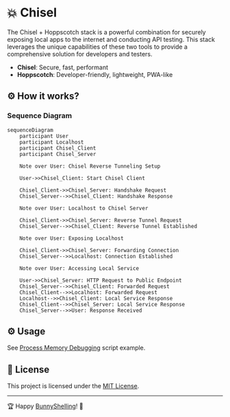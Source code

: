# 💥 Chisel
The Chisel + Hoppscotch stack is a powerful combination for securely exposing local apps to the internet and conducting API testing. This stack leverages the unique capabilities of these two tools to provide a comprehensive solution for developers and testers.

- **Chisel**: Secure, fast, performant
- **Hoppscotch**: Developer-friendly, lightweight, PWA-like

## ⚙️  How it works?

### Sequence Diagram

```mermaid
sequenceDiagram
    participant User
    participant Localhost
    participant Chisel_Client
    participant Chisel_Server

    Note over User: Chisel Reverse Tunneling Setup

    User->>Chisel_Client: Start Chisel Client

    Chisel_Client->>Chisel_Server: Handshake Request
    Chisel_Server-->>Chisel_Client: Handshake Response

    Note over User: Localhost to Chisel Server

    Chisel_Client->>Chisel_Server: Reverse Tunnel Request
    Chisel_Server-->>Chisel_Client: Reverse Tunnel Established

    Note over User: Exposing Localhost

    Chisel_Client->>Chisel_Server: Forwarding Connection
    Chisel_Server-->>Localhost: Connection Established

    Note over User: Accessing Local Service

    User->>Chisel_Server: HTTP Request to Public Endpoint
    Chisel_Server-->>Chisel_Client: Forwarded Request
    Chisel_Client-->>Localhost: Forwarded Request
    Localhost-->>Chisel_Client: Local Service Response
    Chisel_Client-->>Chisel_Server: Local Service Response
    Chisel_Server-->>User: Response Received
```

## ⚙️  Usage
See [Process Memory Debugging](../../../examples/process_memory_debugging/) script example.

## 📄 License
This project is licensed under the [MIT License](../../../LICENSE).

---

🏆 Happy [BunnyShelling](https://bunnyshell.devpost.com/)! 🚀

